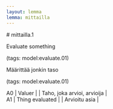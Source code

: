 ```yaml
---
layout: lemma
lemma: mittailla
---
```


<div class="sense">
# <span class="sensename">mittailla.1</span>

<span class="description">Evaluate something</span>

(tags: model:evaluate.01)

<span class="description">Määrittää jonkin taso</span>

(tags: model:evaluate.01)

A0 | Valuer |   | Taho, joka arvioi, arvioija |  
A1 | Thing evaluated |   | Arvioitu asia |  

</div>

